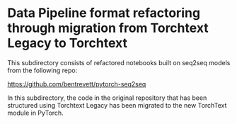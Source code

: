 # Data Pipeline format refactoring through migration from Torchtext Legacy to Torchtext

This subdirectory consists of refactored notebooks built on seq2seq models from the following repo:

https://github.com/bentrevett/pytorch-seq2seq

In this subdirectory, the code in the original repository that has been structured using Torchtext Legacy has been migrated to the new TorchText module in PyTorch.


## 
